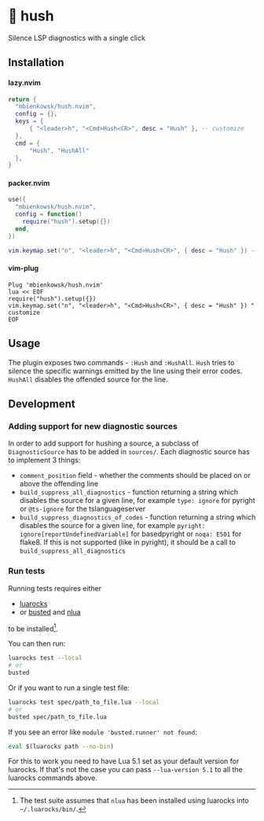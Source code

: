 # 🤫 hush

Silence LSP diagnostics with a single click

## Installation

#### lazy.nvim

```lua
return {
  "mbienkowsk/hush.nvim",
  config = {},
  keys = {
      { "<leader>h", "<Cmd>Hush<CR>", desc = "Hush" }, -- customize
  },
  cmd = {
      "Hush", "HushAll"
  },
}
```

#### packer.nvim
```lua
use({
  "mbienkowsk/hush.nvim",
  config = function()
    require("hush").setup({})
  end,
})

vim.keymap.set("n", "<leader>h", "<Cmd>Hush<CR>", { desc = "Hush" }) -- customize
```

#### vim-plug
```vim
Plug 'mbienkowsk/hush.nvim'
lua << EOF
require("hush").setup({})
vim.keymap.set("n", "<leader>h", "<Cmd>Hush<CR>", { desc = "Hush" }) " customize
EOF
```

## Usage

The plugin exposes two commands - `:Hush` and `:HushAll`. `Hush` tries to silence the specific warnings emitted by the line using their error codes. `HushAll` disables the offended source for the line.


## Development

### Adding support for new diagnostic sources

In order to add support for hushing a source, a subclass of `DiagnosticSource` has to be added in `sources/`. Each diagnostic source has to implement 3 things:
* `comment_position` field - whether the comments should be placed on or above the offending line
* `build_suppress_all_diagnostics` - function returning a string which disables the source for a given line, for example `type: ignore` for pyright or `@ts-ignore` for the tslanguageserver
* `build_suppress_diagnostics_of_codes` - function returning a string which disables the source for a given line, for example `pyright: ignore[reportUndefinedVariable]` for basedpyright or `noqa: E501` for flake8. If this is not supported (like in pyright), it should be a call to `build_suppress_all_diagnostics`


### Run tests


Running tests requires either

- [luarocks][luarocks]
- or [busted][busted] and [nlua][nlua]

to be installed[^1].

[^1]: The test suite assumes that `nlua` has been installed
      using luarocks into `~/.luarocks/bin/`.

You can then run:

```bash
luarocks test --local
# or
busted
```

Or if you want to run a single test file:

```bash
luarocks test spec/path_to_file.lua --local
# or
busted spec/path_to_file.lua
```

If you see an error like `module 'busted.runner' not found`:

```bash
eval $(luarocks path --no-bin)
```

For this to work you need to have Lua 5.1 set as your default version for
luarocks. If that's not the case you can pass `--lua-version 5.1` to all the
luarocks commands above.

[rockspec-format]: https://github.com/luarocks/luarocks/wiki/Rockspec-format
[luarocks]: https://luarocks.org
[luarocks-api-key]: https://luarocks.org/settings/api-keys
[gh-actions-secrets]: https://docs.github.com/en/actions/security-guides/encrypted-secrets#creating-encrypted-secrets-for-a-repository
[busted]: https://lunarmodules.github.io/busted/
[nlua]: https://github.com/mfussenegger/nlua
[use-this-template]: https://github.com/new?template_name=nvim-lua-plugin-template&template_owner=nvim-lua
